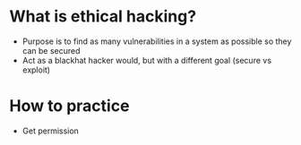# What is ethical hacking?
- Purpose is to find as many vulnerabilities in a system as possible so they can be secured
- Act as a blackhat hacker would, but with a different goal (secure vs exploit)

# How to practice
- Get permission
